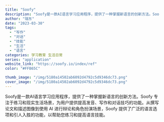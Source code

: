```yaml
---
title: "Soofy"
description: "Soofy是一款AI语言学习应用程序，提供了一种掌握新语言的创新方法。Soofy 专注于练习和现实生活场景，为用户提供提"
author: "瑞东"
date: "2023-03-30"
tags:
  - "写作"
  - "对话"
  - "技能"
  - "生活"
  - "语言"
categories: 学习教育 生活日常
series: "application"
website_link: "https://soofy.io/index/ref"
color: "#FFB65C"

thumb_image: "/img/5180a14502ab6092d4792c5d9346dc73.png"
cover_image: "/img/5180a14502ab6092d4792c5d9346dc73.png"
---
```


Soofy是一款AI语言学习应用程序，提供了一种掌握新语言的创新方法。Soofy 专注于练习和现实生活场景，为用户提供提高发音、写作和对话技巧的功能。从撰写论文和描述图像到使用 AI 进行辩论和角色扮演场景，Soofy 提供了广泛的语言选项和引人入胜的功能，以帮助您练习和提高语言技能。 